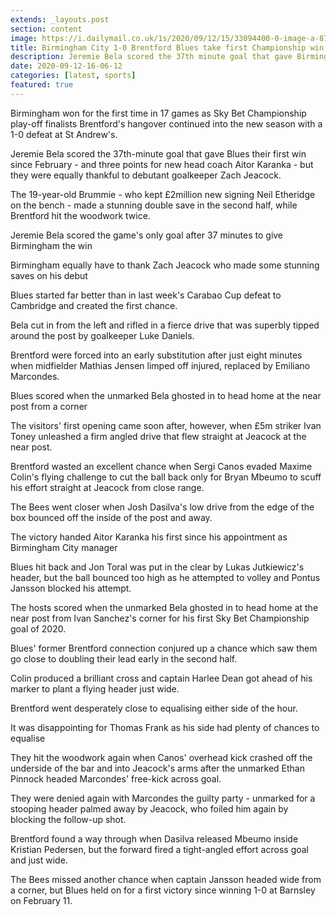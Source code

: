 ```yaml
---
extends: _layouts.post
section: content
image: https://i.dailymail.co.uk/1s/2020/09/12/15/33094400-0-image-a-87_1599922453037.jpg 
title: Birmingham City 1-0 Brentford Blues take first Championship win in 17 games in season opener 
description: Jeremie Bela scored the 37th minute goal that gave Birmingham City their first win since February - and three points for new head coach Aitor Karanka since his appointment in the summer. 
date: 2020-09-12-16-06-12 
categories: [latest, sports] 
featured: true 
--- 
```

Birmingham won for the first time in 17 games as Sky Bet Championship play-off finalists Brentford's hangover continued into the new season with a 1-0 defeat at St Andrew's.

Jeremie Bela scored the 37th-minute goal that gave Blues their first win since February - and three points for new head coach Aitor Karanka - but they were equally thankful to debutant goalkeeper Zach Jeacock.

The 19-year-old Brummie - who kept £2million new signing Neil Etheridge on the bench - made a stunning double save in the second half, while Brentford hit the woodwork twice.

Jeremie Bela scored the game's only goal after 37 minutes to give Birmingham the win

Birmingham equally have to thank Zach Jeacock who made some stunning saves on his debut

Blues started far better than in last week's Carabao Cup defeat to Cambridge and created the first chance.

Bela cut in from the left and rifled in a fierce drive that was superbly tipped around the post by goalkeeper Luke Daniels.

Brentford were forced into an early substitution after just eight minutes when midfielder Mathias Jensen limped off injured, replaced by Emiliano Marcondes.

Blues scored when the unmarked Bela ghosted in to head home at the near post from a corner

The visitors' first opening came soon after, however, when £5m striker Ivan Toney unleashed a firm angled drive that flew straight at Jeacock at the near post.

Brentford wasted an excellent chance when Sergi Canos evaded Maxime Colin's flying challenge to cut the ball back only for Bryan Mbeumo to scuff his effort straight at Jeacock from close range.

The Bees went closer when Josh Dasilva's low drive from the edge of the box bounced off the inside of the post and away.

The victory handed Aitor Karanka his first since his appointment as Birmingham City manager

Blues hit back and Jon Toral was put in the clear by Lukas Jutkiewicz's header, but the ball bounced too high as he attempted to volley and Pontus Jansson blocked his attempt.

The hosts scored when the unmarked Bela ghosted in to head home at the near post from Ivan Sanchez's corner for his first Sky Bet Championship goal of 2020.

Blues' former Brentford connection conjured up a chance which saw them go close to doubling their lead early in the second half.

Colin produced a brilliant cross and captain Harlee Dean got ahead of his marker to plant a flying header just wide.

Brentford went desperately close to equalising either side of the hour.

It was disappointing for Thomas Frank as his side had plenty of chances to equalise

They hit the woodwork again when Canos' overhead kick crashed off the underside of the bar and into Jeacock's arms after the unmarked Ethan Pinnock headed Marcondes' free-kick across goal.

They were denied again with Marcondes the guilty party - unmarked for a stooping header palmed away by Jeacock, who foiled him again by blocking the follow-up shot.

Brentford found a way through when Dasilva released Mbeumo inside Kristian Pedersen, but the forward fired a tight-angled effort across goal and just wide.

The Bees missed another chance when captain Jansson headed wide from a corner, but Blues held on for a first victory since winning 1-0 at Barnsley on February 11.

